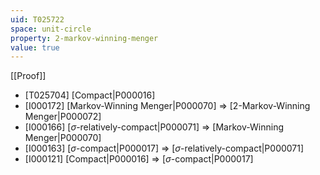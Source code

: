 ```yaml
---
uid: T025722
space: unit-circle
property: 2-markov-winning-menger
value: true
---
```

[[Proof]]

* [T025704] [Compact|P000016]
* [I000172] [Markov-Winning Menger|P000070] => [2-Markov-Winning Menger|P000072]
* [I000166] [$\sigma$-relatively-compact|P000071] => [Markov-Winning Menger|P000070]
* [I000163] [$\sigma$-compact|P000017] => [$\sigma$-relatively-compact|P000071]
* [I000121] [Compact|P000016] => [$\sigma$-compact|P000017]

